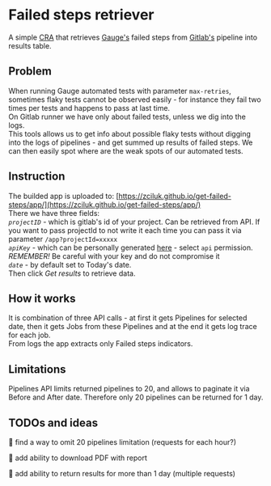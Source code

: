 # Failed steps retriever

A simple [CRA](https://github.com/facebook/create-react-appapp) that retrieves [Gauge's](https://gauge.org/) failed steps from [Gitlab's](https://gitlab.com/) pipeline into results table.

## Problem

When running Gauge automated tests with parameter `max-retries`, sometimes flaky tests cannot be observed easily - for instance they fail two times per tests and happens to pass at last time.<br />
On Gitlab runner we have only about failed tests, unless we dig into the logs.<br />
This tools allows us to get info about possible flaky tests without digging into the logs of pipelines - and get summed up results of failed steps. We can then easily spot where are the weak spots of our automated tests.

## Instruction

The builded app is uploaded to: [https://zciluk.github.io/get-failed-steps/app/](https://zciluk.github.io/get-failed-steps/app/) <br />
There we have three fields: <br />
_`projectID`_ - which is gitlab's id of your project. Can be retrieved from API. If you want to pass projectId to not write it each time you can pass it via parameter `/app?projectId=xxxxx`<br />
_`apiKey`_ - which can be personally generated [here](https://gitlab.com/profile/personal_access_tokens) - select `api` permission. _REMEMBER!_ Be careful with your key and do not compromise it<br />
_`date`_ - by default set to Today's date. <br />
Then click _Get results_ to retrieve data.

## How it works

It is combination of three API calls - at first it gets Pipelines for selected date, then it gets Jobs from these Pipelines and at the end it gets log trace for each job. <br />
From logs the app extracts only Failed steps indicators.

## Limitations

Pipelines API limits returned pipelines to 20, and allows to paginate it via Before and After date. Therefore only 20 pipelines can be returned for 1 day.

## TODOs and ideas

🚀 find a way to omit 20 pipelines limitation (requests for each hour?)

🚀 add ability to download PDF with report

🚀 add ability to return results for more than 1 day (multiple requests)
